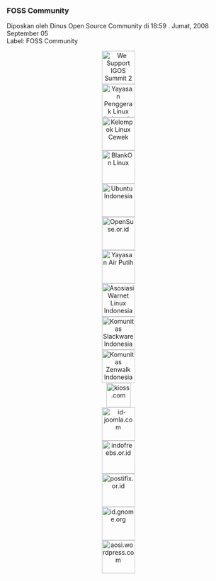 ### FOSS Community
Diposkan oleh Dinus Open Source Community di 18:59 . Jumat, 2008 September 05
<br>
Label: FOSS Community

<p align="center">
	<img src="./posts/2008-09-05-foss-community/banner-summit-group.jpg" height="75px" alt="We Support IGOS Summit 2">
    <br>
    <img src="http://summit.foss-id.web.id/wp-content/uploads/2008/05/ypli-logo.jpg" height="75px" alt="Yayasan Penggerak Linux Indonesia">
    <br>
    <img src="hhttp://summit.foss-id.web.id/wp-content/uploads/2008/05/kluwek.jpg" height="75px" alt="Kelompok Linux Cewek">
    <br>
    <img src="http://summit.foss-id.web.id/wp-content/uploads/2008/05/blankon-logo.png" height="75px" alt="BlankOn Linux">
    <br>
    <img src="http://summit.foss-id.web.id/wp-content/uploads/2008/05/ubuntu-id-logo.png" height="75px" alt="Ubuntu Indonesia">
    <br>
    <img src="http://summit.foss-id.web.id/wp-content/uploads/2008/05/opensuse-id-logo.png" height="75px" alt="OpenSuse.or.id">
    <br>
    <img src="http://summit.foss-id.web.id/wp-content/uploads/2008/05/airputih-logo.jpg" height="75px" alt="Yayasan Air Putih">
    <br>
    <img src="http://summit.foss-id.web.id/wp-content/uploads/2008/05/awali-logo.jpg" height="75px" alt="Asosiasi Warnet Linux Indonesia">
    <br>
    <img src="http://summit.foss-id.web.id/wp-content/uploads/2008/05/slack-id-logo.gif" height="75px" alt="Komunitas Slackware Indonesia">
    <br>
    <img src="http://summit.foss-id.web.id/wp-content/uploads/2008/05/zenwalk-id-logo.png" height="75px" alt="Komunitas Zenwalk Indonesia">
    <br>
    <img src="./posts/2008-09-05-foss-community/logo.jpg" height="55px" alt="kioss.com">
    <br>
    <img src="./posts/2008-09-05-foss-community/joomla20symbol20colormz7.png" height="75px" alt="id-joomla.com">
    <br>
    <img src="http://yunand.info/logo-reverse.png" height="75px" alt="indofreebs.or.id">
    <br>
    <img src="./posts/2008-09-05-foss-community/postfix.gif" height="75px" alt="postifix.or.id">
    <br>
    <img src="./posts/2008-09-05-foss-community/logo.png" height="75px" alt="id.gnome.org">
    <br>
    <img src="http://go.doscom.googlepages.com/aosi-banner31.jpg" height="75px" alt="aosi.wordpress.com">
    <br>
</p> 

